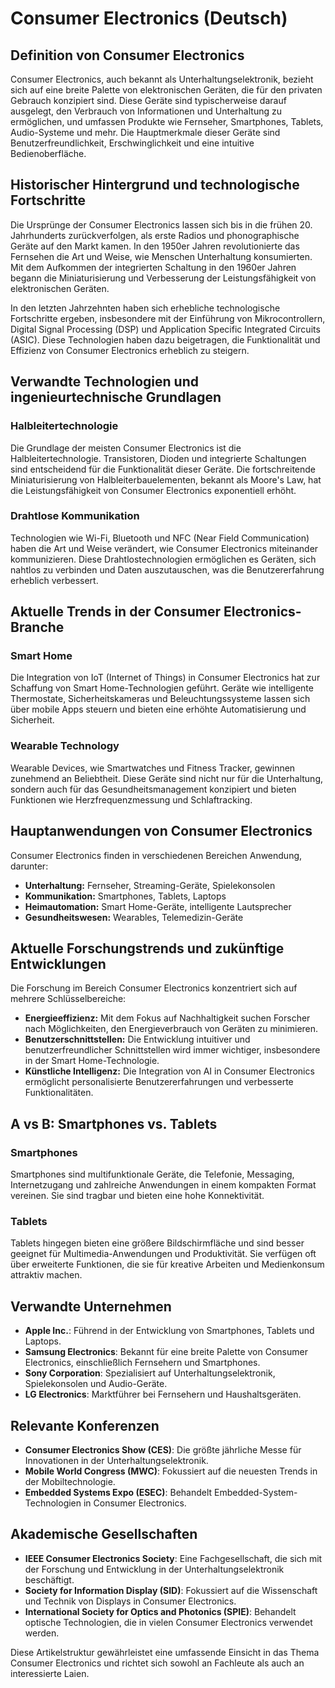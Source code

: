 # Consumer Electronics (Deutsch)

## Definition von Consumer Electronics

Consumer Electronics, auch bekannt als Unterhaltungselektronik, bezieht sich auf eine breite Palette von elektronischen Geräten, die für den privaten Gebrauch konzipiert sind. Diese Geräte sind typischerweise darauf ausgelegt, den Verbrauch von Informationen und Unterhaltung zu ermöglichen, und umfassen Produkte wie Fernseher, Smartphones, Tablets, Audio-Systeme und mehr. Die Hauptmerkmale dieser Geräte sind Benutzerfreundlichkeit, Erschwinglichkeit und eine intuitive Bedienoberfläche.

## Historischer Hintergrund und technologische Fortschritte

Die Ursprünge der Consumer Electronics lassen sich bis in die frühen 20. Jahrhunderts zurückverfolgen, als erste Radios und phonographische Geräte auf den Markt kamen. In den 1950er Jahren revolutionierte das Fernsehen die Art und Weise, wie Menschen Unterhaltung konsumierten. Mit dem Aufkommen der integrierten Schaltung in den 1960er Jahren begann die Miniaturisierung und Verbesserung der Leistungsfähigkeit von elektronischen Geräten.

In den letzten Jahrzehnten haben sich erhebliche technologische Fortschritte ergeben, insbesondere mit der Einführung von Mikrocontrollern, Digital Signal Processing (DSP) und Application Specific Integrated Circuits (ASIC). Diese Technologien haben dazu beigetragen, die Funktionalität und Effizienz von Consumer Electronics erheblich zu steigern.

## Verwandte Technologien und ingenieurtechnische Grundlagen

### Halbleitertechnologie

Die Grundlage der meisten Consumer Electronics ist die Halbleitertechnologie. Transistoren, Dioden und integrierte Schaltungen sind entscheidend für die Funktionalität dieser Geräte. Die fortschreitende Miniaturisierung von Halbleiterbauelementen, bekannt als Moore's Law, hat die Leistungsfähigkeit von Consumer Electronics exponentiell erhöht.

### Drahtlose Kommunikation

Technologien wie Wi-Fi, Bluetooth und NFC (Near Field Communication) haben die Art und Weise verändert, wie Consumer Electronics miteinander kommunizieren. Diese Drahtlostechnologien ermöglichen es Geräten, sich nahtlos zu verbinden und Daten auszutauschen, was die Benutzererfahrung erheblich verbessert.

## Aktuelle Trends in der Consumer Electronics-Branche

### Smart Home

Die Integration von IoT (Internet of Things) in Consumer Electronics hat zur Schaffung von Smart Home-Technologien geführt. Geräte wie intelligente Thermostate, Sicherheitskameras und Beleuchtungssysteme lassen sich über mobile Apps steuern und bieten eine erhöhte Automatisierung und Sicherheit.

### Wearable Technology

Wearable Devices, wie Smartwatches und Fitness Tracker, gewinnen zunehmend an Beliebtheit. Diese Geräte sind nicht nur für die Unterhaltung, sondern auch für das Gesundheitsmanagement konzipiert und bieten Funktionen wie Herzfrequenzmessung und Schlaftracking.

## Hauptanwendungen von Consumer Electronics

Consumer Electronics finden in verschiedenen Bereichen Anwendung, darunter:

- **Unterhaltung:** Fernseher, Streaming-Geräte, Spielekonsolen
- **Kommunikation:** Smartphones, Tablets, Laptops
- **Heimautomation:** Smart Home-Geräte, intelligente Lautsprecher
- **Gesundheitswesen:** Wearables, Telemedizin-Geräte

## Aktuelle Forschungstrends und zukünftige Entwicklungen

Die Forschung im Bereich Consumer Electronics konzentriert sich auf mehrere Schlüsselbereiche:

- **Energieeffizienz:** Mit dem Fokus auf Nachhaltigkeit suchen Forscher nach Möglichkeiten, den Energieverbrauch von Geräten zu minimieren.
- **Benutzerschnittstellen:** Die Entwicklung intuitiver und benutzerfreundlicher Schnittstellen wird immer wichtiger, insbesondere in der Smart Home-Technologie.
- **Künstliche Intelligenz:** Die Integration von AI in Consumer Electronics ermöglicht personalisierte Benutzererfahrungen und verbesserte Funktionalitäten.

## A vs B: Smartphones vs. Tablets

### Smartphones

Smartphones sind multifunktionale Geräte, die Telefonie, Messaging, Internetzugang und zahlreiche Anwendungen in einem kompakten Format vereinen. Sie sind tragbar und bieten eine hohe Konnektivität.

### Tablets

Tablets hingegen bieten eine größere Bildschirmfläche und sind besser geeignet für Multimedia-Anwendungen und Produktivität. Sie verfügen oft über erweiterte Funktionen, die sie für kreative Arbeiten und Medienkonsum attraktiv machen.

## Verwandte Unternehmen

- **Apple Inc.**: Führend in der Entwicklung von Smartphones, Tablets und Laptops.
- **Samsung Electronics**: Bekannt für eine breite Palette von Consumer Electronics, einschließlich Fernsehern und Smartphones.
- **Sony Corporation**: Spezialisiert auf Unterhaltungselektronik, Spielekonsolen und Audio-Geräte.
- **LG Electronics**: Marktführer bei Fernsehern und Haushaltsgeräten.

## Relevante Konferenzen

- **Consumer Electronics Show (CES)**: Die größte jährliche Messe für Innovationen in der Unterhaltungselektronik.
- **Mobile World Congress (MWC)**: Fokussiert auf die neuesten Trends in der Mobiltechnologie.
- **Embedded Systems Expo (ESEC)**: Behandelt Embedded-System-Technologien in Consumer Electronics.

## Akademische Gesellschaften

- **IEEE Consumer Electronics Society**: Eine Fachgesellschaft, die sich mit der Forschung und Entwicklung in der Unterhaltungselektronik beschäftigt.
- **Society for Information Display (SID)**: Fokussiert auf die Wissenschaft und Technik von Displays in Consumer Electronics.
- **International Society for Optics and Photonics (SPIE)**: Behandelt optische Technologien, die in vielen Consumer Electronics verwendet werden. 

Diese Artikelstruktur gewährleistet eine umfassende Einsicht in das Thema Consumer Electronics und richtet sich sowohl an Fachleute als auch an interessierte Laien.